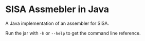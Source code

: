 # SISA Assmebler in Java

A Java implementation of an assembler for SISA.

Run the jar with `-h` or `--help` to get the command line reference.

